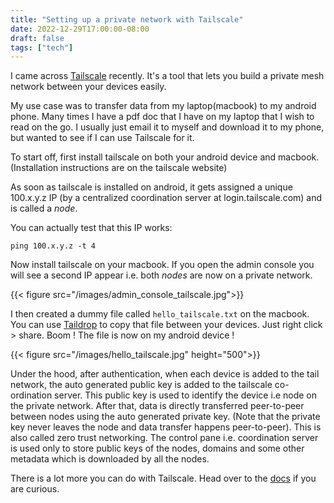 ```yaml
---
title: "Setting up a private network with Tailscale"
date: 2022-12-29T17:00:00-08:00
draft: false
tags: ["tech"]
---
```


I came across [Tailscale](https://tailscale.com/) recently. It's a tool that lets you build a private mesh network between your devices easily.

My use case was to transfer data from my laptop(macbook) to my android phone. Many times I have a pdf doc that I have on my laptop that I wish to read on the go. I usually just email it to myself and download it to my phone, but wanted to see if I can use Tailscale for it. 

To start off, first install tailscale on both your android device and macbook. (Installation instructions are on the tailscale website)

As soon as tailscale is installed on android, it gets assigned a unique 100.x.y.z IP (by a centralized coordination server at login.tailscale.com) and is called a _node_.

You can actually test that this IP works:

`ping 100.x.y.z -t 4`

Now install tailscale on your macbook. If you open the admin console you will see a second IP appear i.e. both _nodes_ are now on a private network.

{{< figure src="/images/admin_console_tailscale.jpg">}}

I then created a dummy file called `hello_tailscale.txt` on the macbook. You can use [Taildrop](https://tailscale.com/kb/1106/taildrop/) to copy that file between your devices. Just right click > share. Boom ! The file is now on my android device !

{{< figure src="/images/hello_tailscale.jpg" height="500">}}

Under the hood, after authentication, when each device is added to the tail network, the auto generated public key is added to the tailscale co-ordination server. This public key is used to identify the device i.e node on the private network. After that, data is directly transferred peer-to-peer between nodes using the auto generated private key. (Note that the private key never leaves the node and data transfer happens peer-to-peer). This is also called zero trust networking. The control pane i.e. coordination server is used only to store public keys of the nodes, domains and some other metadata which is downloaded by all the nodes.

There is a lot more you can do with Tailscale. Head over to the [docs](https://tailscale.com/kb/) if you are curious.





